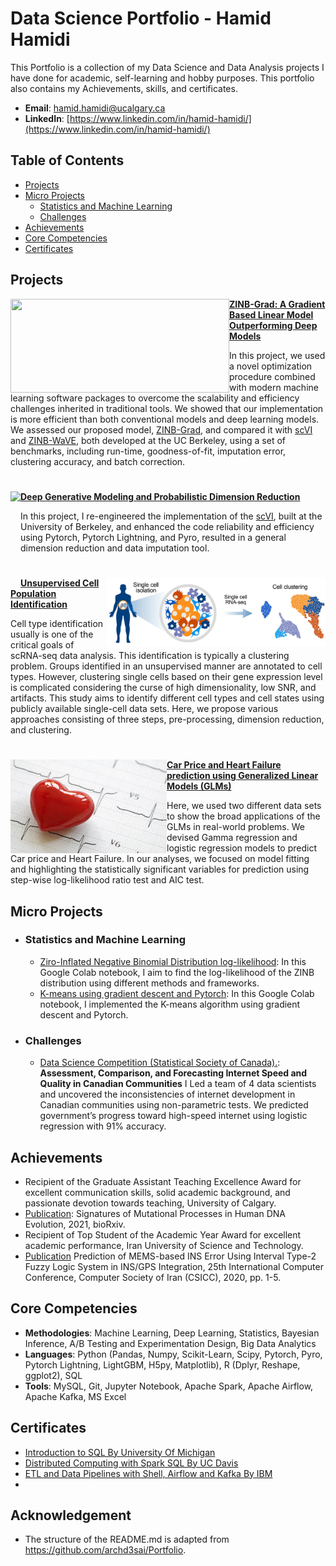 
# Data Science Portfolio - Hamid Hamidi
This Portfolio is a collection of my Data Science and Data Analysis projects I have done for academic, self-learning and hobby purposes. This portfolio also contains my Achievements, skills, and certificates. 

- **Email**: [hamid.hamidi@ucalgary.ca](hamid.hamidi@ucalgary.ca)
- **LinkedIn**: [https://www.linkedin.com/in/hamid-hamidi/](https://www.linkedin.com/in/hamid-hamidi/)

## Table of Contents

  * [Projects](#Projects)
  * [Micro Projects](#micro-projects)
    + [Statistics and Machine Learning](#statistics-and-machine-learning)
    + [Challenges](#challenges)
  * [Achievements](#achievements)
  * [Core Competencies](#core-competencies)
  * [Certificates](#certificates)


## Projects

<img align="left" width="350" height="150" src="https://media.springernature.com/full/springer-static/image/art%3A10.1038%2Fs41467-017-02554-5/MediaObjects/41467_2017_2554_Fig1_HTML.png?as=webp"> **[ZINB-Grad: A Gradient Based Linear Model Outperforming Deep Models](https://github.com/HH197/ZINB-Grad)**

In this project, we used a novel optimization procedure combined with modern machine learning software packages to overcome the scalability and efficiency challenges inherited in traditional tools. We showed that our implementation is more efficient than both conventional models and deep learning models. We assessed our proposed model, [ZINB-Grad](https://github.com/HH197/ZINB-Grad), and compared it with [scVI](https://www.nature.com/articles/s41592-018-0229-2#Sec43) and [ZINB-WaVE](https://www.nature.com/articles/s41467-017-02554-5), both developed at the UC Berkeley, using a set of benchmarks, including run-time, goodness-of-fit, imputation error, clustering accuracy, and batch correction.

#
<img align="left" height="150" src="https://media.springernature.com/full/springer-static/image/art%3A10.1038%2Fs41524-020-0276-y/MediaObjects/41524_2020_276_Fig3_HTML.png?as=webp"> **[
Deep Generative Modeling and Probabilistic Dimension Reduction](https://github.com/HH197/Deep-Generative-Modeling-and-Probabilistic-Dimension-Reduction)**

In this project, I re-engineered the implementation of the [scVI](https://www.nature.com/articles/s41592-018-0229-2), built at the University of Berkeley, and enhanced the code reliability and efficiency using Pytorch, Pytorch Lightning, and Pyro, resulted in a general dimension reduction and data imputation tool.

#

<img align="right" width="350" height="110" src="https://github.com/HH197/Unsupervised-cell-population-identification/blob/main/Figures/project_pic.png" >**[Unsupervised Cell Population Identification](https://github.com/HH197/Unsupervised-cell-population-identification)**

Cell type identification usually is one of the critical goals of scRNA-seq data analysis. This identification is typically a clustering problem. Groups identified in an unsupervised manner are annotated to cell types. However, clustering single cells based on their gene expression level is complicated considering the curse of high dimensionality, low SNR, and artifacts. This study aims to identify different cell types and cell states using publicly available single-cell data sets. Here, we propose various approaches consisting of three steps, pre-processing, dimension reduction, and clustering.

#

<img align="left" width="250" height="150" src="https://github.com/HH197/Portfolio/blob/main/Figures/heart.jpg"> **[
Car Price and Heart Failure prediction using Generalized Linear Models (GLMs)](https://github.com/HH197/GLM-project)**

Here, we used two different data sets to show the broad applications of the GLMs in real-world problems. We devised Gamma regression and logistic regression models to predict Car price and Heart Failure. In our analyses, we focused on model fitting and highlighting the statistically significant variables for prediction using step-wise log-likelihood ratio test and AIC test.

## Micro Projects
- ### Statistics and Machine Learning
    - [Ziro-Inflated Negative Binomial Distribution log-likelihood](https://colab.research.google.com/drive/1BWAN1ezDv39ubT9d3iLVy_fE4HQPTTdz?usp=sharing): In this Google Colab notebook, I aim to find the log-likelihood of the ZINB distribution using different methods and frameworks. 
    - [K-means using gradient descent and Pytorch](https://colab.research.google.com/drive/1b52xfZOylYpG2hKJUS20r5P7ATe7BSaY?usp=sharing): In this Google Colab notebook, I implemented the K-means algorithm using gradient descent and Pytorch.
 
- ### Challenges
    - [Data Science Competition (Statistical Society of Canada).](https://drive.google.com/file/d/1BoANmS7GRmL9r90arduzFZ0pMUfsPbX6/view?usp=sharing): **Assessment, Comparison, and Forecasting Internet Speed and Quality in Canadian Communities**
    I Led a team of 4 data scientists and uncovered the inconsistencies of internet development in Canadian communities using non-parametric tests. We predicted government’s progress toward high-speed internet using logistic regression with 91% accuracy.

## Achievements
- Recipient of the Graduate Assistant Teaching Excellence Award for excellent communication skills, solid academic background, and passionate devotion towards teaching, University of Calgary.
- [Publication](https://www.biorxiv.org/content/10.1101/2021.01.09.426041v1.abstract): Signatures of Mutational Processes in Human DNA Evolution, 2021, bioRxiv.
- Recipient of Top Student of the Academic Year Award for excellent academic performance, Iran University of Science and Technology.
- [Publication](https://ieeexplore.ieee.org/abstract/document/9050081) Prediction of MEMS-based INS Error Using Interval Type-2 Fuzzy Logic System in INS/GPS Integration, 25th International Computer Conference, Computer Society of Iran (CSICC), 2020, pp. 1-5.

## Core Competencies

- **Methodologies**: Machine Learning, Deep Learning, Statistics, Bayesian Inference, A/B Testing and Experimentation Design, Big Data Analytics
- **Languages**: Python (Pandas, Numpy, Scikit-Learn, Scipy, Pytorch, Pyro, Pytorch Lightning, LightGBM, H5py, Matplotlib), R (Dplyr, Reshape, ggplot2), SQL
- **Tools**: MySQL, Git, Jupyter Notebook, Apache Spark, Apache Airflow, Apache Kafka, MS Excel

## Certificates

- [Introduction to SQL By University Of Michigan](https://github.com/HH197/Portfolio/blob/main/Certificates/Coursera_SQL.pdf)
- [Distributed Computing with Spark SQL By UC Davis](https://github.com/HH197/Portfolio/blob/main/Certificates/Coursera_Spark.pdf)
- [ETL and Data Pipelines with Shell, Airflow and Kafka By IBM](https://github.com/HH197/Portfolio/blob/main/Certificates/Coursera_ETL.pdf)
- 

## Acknowledgement

- The structure of the README.md is adapted from https://github.com/archd3sai/Portfolio.
